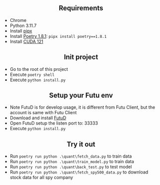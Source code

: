 <h2 align="center"> Requirements </h2>

- Chrome
- Python 3.11.7
- Install [pipx](https://pipx.pypa.io/stable/installation/)
- Install [Poetry 1.8.1](https://python-poetry.org/docs/#installation): `pipx install poetry==1.8.1`
- Install [CUDA 121](https://developer.nvidia.com/cuda-12-1-0-download-archive)

<h2 align="center"> Init project </h2>

- Go to the root of this project
- Execute `poetry shell`
- Execute `python install.py`
   
<h2 align="center"> Setup your Futu env </h2>

- Note FutuD is for develop usage, it is different from Futu Client, but the account is same with Futu Client
- Download and install [FutuD](https://www.futunn.com/en/download/OpenAPI)
- Open FutuD setup the listen port to: 33333
- Execute `python install.py`




<h2 align="center"> Try it out </h2>

- Run `poetry run python .\quant\fetch_data.py` to train data
- Run `poetry run python .\quant\train_model.py` to train data
- Run `poetry run python .\quant\back_test.py` to test model
- Run `poetry run python .\quant\fetch_spy500_data.py` to download stock data for all spy company